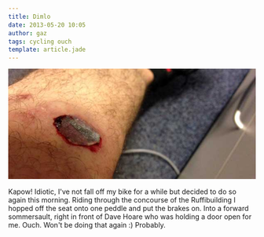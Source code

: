 ```yaml
---
title: Dimlo
date: 2013-05-20 10:05
author: gaz
tags: cycling ouch 
template: article.jade
---
```



![legougch](img/legouch.jpg ) 

Kapow! Idiotic, I've not fall off my bike for a while but decided to do so again this morning. Riding through the concourse of the Ruffibuilding I hopped off the seat onto one peddle and put the brakes on. Into a forward sommersault, right in front of Dave Hoare who was holding a door open for me. Ouch. Won't be doing that again :) Probably.

